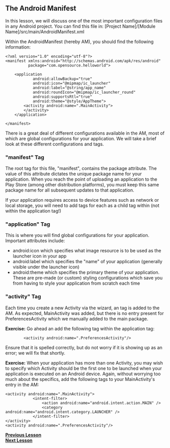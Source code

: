 ## The Android Manifest

In this lesson, we will discuss one of the most important configuration files in any Android project. You can find this file in:
[Project Name]/[Module Name]/src/main/AndroidManifest.xml

Within the AndroidManifest (hereby AM), you should find the following information:

    <?xml version="1.0" encoding="utf-8"?>
    <manifest xmlns:android="http://schemas.android.com/apk/res/android"
              package="com.opensource.helloworld">
    
        <application
                android:allowBackup="true"
                android:icon="@mipmap/ic_launcher"
                android:label="@string/app_name"
                android:roundIcon="@mipmap/ic_launcher_round"
                android:supportsRtl="true"
                android:theme="@style/AppTheme">
            <activity android:name=".MainActivity">
            </activity>
        </application>
    
    </manifest>
    
There is a great deal of different configurations available in the AM, most of which are global configurations for your application. We will take a brief look at these different configurations and tags.

### "manifest" Tag

The root tag for this file, "manifest", contains the package attribute. The value of this attribute dictates the unique package name for your application. When you reach the point of uploading an application to the Play Store (among other distribution platforms), you must keep this same package name for all subsequent updates to that application. 

If your application requires access to device features such as network or local storage, you will need to add <uses-permission android:name=""/> tags for each as a child tag within <manifest> (not within the application tag!)

### "application" Tag

This is where you will find global configurations for your application. Important attributes include:
- android:icon which specifies what image resource is to be used as the launcher icon in your app
- android:label which specifies the "name" of your application (generally visible under the launcher icon)
- android:theme which specifies the primary theme of your application. These are pre-made (or custom) styling configurations which save you from having to style your application from scratch each time

### "activity" Tag

Each time you create a new Activity via the wizard, an <activity> tag is added to the AM. As expected, MainActivity was added, but there is no entry present for PreferencesActivity which we manually added to the main package. 

**Exercise:** Go ahead an add the following tag within the application tag:

            <activity android:name=".PreferencesActivity"/>

Ensure that it is spelled correctly, but do not worry if it is showing up as an error; we will fix that shortly.

**Exercise:** When your application has more than one Activity, you may wish to specify which Activity should be the first one to be launched when your application is executed on an Android device. Again, without worrying too much about the specifics, add the following tags to your MainActivity's entry in the AM:

    <activity android:name=".MainActivity">
                <intent-filter>
                    <action android:name="android.intent.action.MAIN" />
                    <category android:name="android.intent.category.LAUNCHER" />
                </intent-filter>
    </activity>
    <activity android:name=".PreferencesActivity"/>

**[Previous Lesson](curriculum-en/two/two_three/Layouts.md)**<br>
**[Next Lesson](curriculum-en/two/two_five/Gradle.md)**<br>